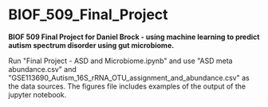 # BIOF_509_Final_Project
**BIOF 509 Final Project for Daniel Brock - using machine learning to predict autism spectrum disorder using gut microbiome.**

Run "Final Project - ASD and Microbiome.ipynb" and use "ASD meta abundance.csv" and "GSE113690_Autism_16S_rRNA_OTU_assignment_and_abundance.csv" as the data sources. 
The figures file includes examples of the output of the jupyter notebook. 
